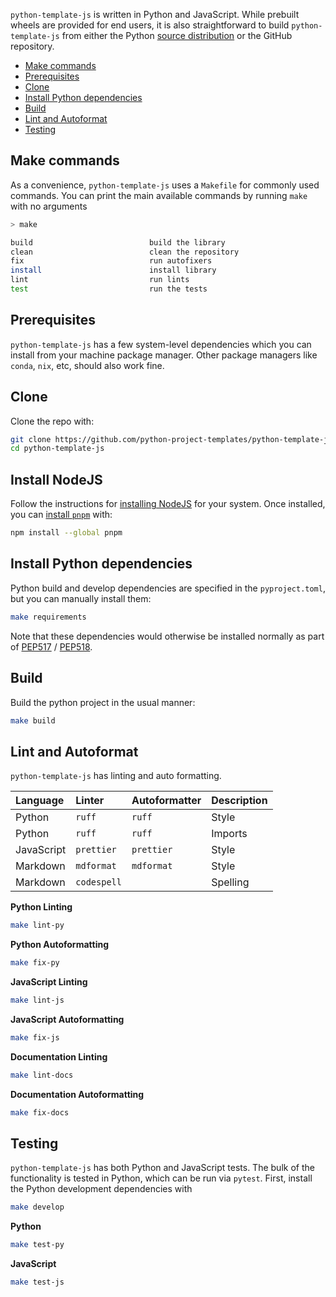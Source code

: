 `python-template-js` is written in Python and JavaScript. While prebuilt wheels are provided for end users, it is also straightforward to build `python-template-js` from either the Python [source distribution](https://packaging.python.org/en/latest/specifications/source-distribution-format/) or the GitHub repository.

- [Make commands](#make-commands)
- [Prerequisites](#prerequisites)
- [Clone](#clone)
- [Install Python dependencies](#install-python-dependencies)
- [Build](#build)
- [Lint and Autoformat](#lint-and-autoformat)
- [Testing](#testing)

## Make commands

As a convenience, `python-template-js` uses a `Makefile` for commonly used commands. You can print the main available commands by running `make` with no arguments

```bash
> make

build                          build the library
clean                          clean the repository
fix                            run autofixers
install                        install library
lint                           run lints
test                           run the tests
```

## Prerequisites

`python-template-js` has a few system-level dependencies which you can install from your machine package manager. Other package managers like `conda`, `nix`, etc, should also work fine.

## Clone

Clone the repo with:

```bash
git clone https://github.com/python-project-templates/python-template-js.git
cd python-template-js
```

## Install NodeJS

Follow the instructions for [installing NodeJS](https://nodejs.org/en/download/package-manager/all) for your system. Once installed, you can [install `pnpm`](https://pnpm.io/installation) with:

```bash
npm install --global pnpm
```

## Install Python dependencies

Python build and develop dependencies are specified in the `pyproject.toml`, but you can manually install them:

```bash
make requirements
```

Note that these dependencies would otherwise be installed normally as part of [PEP517](https://peps.python.org/pep-0517/) / [PEP518](https://peps.python.org/pep-0518/).

## Build

Build the python project in the usual manner:

```bash
make build
```

## Lint and Autoformat

`python-template-js` has linting and auto formatting.

| Language   | Linter      | Autoformatter | Description |
| :--------- | :---------- | :------------ | :---------- |
| Python     | `ruff`      | `ruff`        | Style       |
| Python     | `ruff`      | `ruff`        | Imports     |
| JavaScript | `prettier`  | `prettier`    | Style       |
| Markdown   | `mdformat`  | `mdformat`    | Style       |
| Markdown   | `codespell` |               | Spelling    |

**Python Linting**

```bash
make lint-py
```

**Python Autoformatting**

```bash
make fix-py
```

**JavaScript Linting**

```bash
make lint-js
```

**JavaScript Autoformatting**

```bash
make fix-js
```

**Documentation Linting**

```bash
make lint-docs
```

**Documentation Autoformatting**

```bash
make fix-docs
```

## Testing

`python-template-js` has both Python and JavaScript tests. The bulk of the functionality is tested in Python, which can be run via `pytest`. First, install the Python development dependencies with

```bash
make develop
```

**Python**

```bash
make test-py
```

**JavaScript**

```bash
make test-js
```
